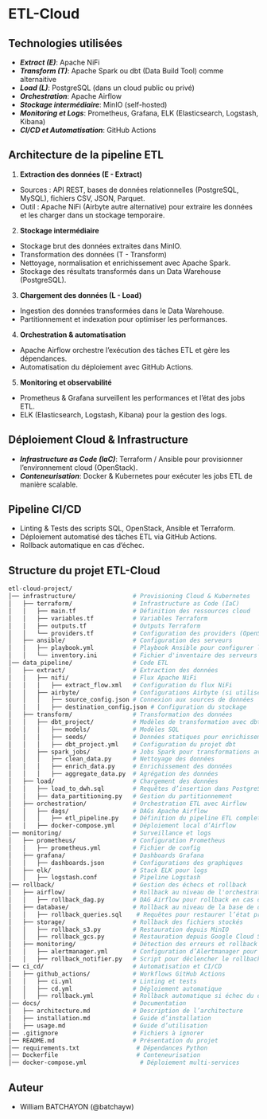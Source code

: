 # ETL-Cloud

## Technologies utilisées
- ***Extract (E)***: Apache NiFi
- ***Transform (T)***: Apache Spark ou dbt (Data Build Tool) comme alternaitive 
- ***Load (L)***: PostgreSQL (dans un cloud public ou privé)
- ***Orchestration***: Apache Airflow
- ***Stockage intermédiaire***: MinIO (self-hosted)
- ***Monitoring et Logs***: Prometheus, Grafana, ELK (Elasticsearch, Logstash, Kibana)
- ***CI/CD et Automatisation***: GitHub Actions

## Architecture de la pipeline ETL
1. **Extraction des données (E - Extract)**
- Sources : API REST, bases de données relationnelles (PostgreSQL, MySQL), fichiers CSV, JSON, Parquet.
- Outil : Apache NiFi (Airbyte autre alternative) pour extraire les données et les charger dans un stockage temporaire.

2. **Stockage intermédiaire**
- Stockage brut des données extraites dans MinIO.
- Transformation des données (T - Transform)
- Nettoyage, normalisation et enrichissement avec Apache Spark.
- Stockage des résultats transformés dans un Data Warehouse (PostgreSQL).

3. **Chargement des données (L - Load)**
- Ingestion des données transformées dans le Data Warehouse.
- Partitionnement et indexation pour optimiser les performances.

4. **Orchestration & automatisation**
- Apache Airflow orchestre l’exécution des tâches ETL et gère les dépendances.
- Automatisation du déploiement avec GitHub Actions.

5. **Monitoring et observabilité**
- Prometheus & Grafana surveillent les performances et l’état des jobs ETL.
- ELK (Elasticsearch, Logstash, Kibana) pour la gestion des logs.

## Déploiement Cloud & Infrastructure
- ***Infrastructure as Code (IaC)***: Terraform / Ansible pour provisionner l’environnement cloud (OpenStack).
- ***Conteneurisation***: Docker & Kubernetes pour exécuter les jobs ETL de manière scalable.

## Pipeline CI/CD
- Linting & Tests des scripts SQL, OpenStack, Ansible et Terraform.
- Déploiement automatisé des tâches ETL via GitHub Actions.
- Rollback automatique en cas d’échec.


## Structure du projet ETL-Cloud
```bash
etl-cloud-project/
│── infrastructure/                # Provisioning Cloud & Kubernetes  
│   ├── terraform/                 # Infrastructure as Code (IaC)  
│   │   ├── main.tf                # Définition des ressources cloud  
│   │   ├── variables.tf           # Variables Terraform  
│   │   ├── outputs.tf             # Outputs Terraform  
│   │   └── providers.tf           # Configuration des providers (OpenStack ou Autres)  
│   ├── ansible/                   # Configuration des serveurs  
│   │   ├── playbook.yml           # Playbook Ansible pour configurer les instances  
│   │   └── inventory.ini          # Fichier d'inventaire des serveurs  
│── data_pipeline/                 # Code ETL  
│   ├── extract/                   # Extraction des données  
│   │   ├── nifi/                  # Flux Apache NiFi   
│   │   │   ├── extract_flow.xml   # Configuration du flux NiFi  
│   │   ├── airbyte/               # Configurations Airbyte (si utilisé) 
│   │   │   ├── source_config.json # Connexion aux sources de données  
│   │   │   ├── destination_config.json # Configuration du stockage  
│   ├── transform/                 # Transformation des données  
│   │   ├── dbt_project/           # Modèles de transformation avec dbt  
│   │   │   ├── models/            # Modèles SQL  
│   │   │   ├── seeds/             # Données statiques pour enrichissement  
│   │   │   ├── dbt_project.yml    # Configuration du projet dbt  
│   │   ├── spark_jobs/            # Jobs Spark pour transformations avancées  
│   │   │   ├── clean_data.py      # Nettoyage des données  
│   │   │   ├── enrich_data.py     # Enrichissement des données  
│   │   │   ├── aggregate_data.py  # Agrégation des données  
│   ├── load/                      # Chargement des données  
│   │   ├── load_to_dwh.sql        # Requêtes d’insertion dans PostgreSQL  
│   │   ├── data_partitioning.py   # Gestion du partitionnement  
│   ├── orchestration/             # Orchestration ETL avec Airflow  
│   │   ├── dags/                  # DAGs Apache Airflow  
│   │   │   ├── etl_pipeline.py    # Définition du pipeline ETL complet  
│   │   ├── docker-compose.yml     # Déploiement local d’Airflow  
│── monitoring/                    # Surveillance et logs  
│   ├── prometheus/                # Configuration Prometheus  
│   │   ├── prometheus.yml         # Fichier de config  
│   ├── grafana/                   # Dashboards Grafana  
│   │   ├── dashboards.json        # Configurations des graphiques  
│   ├── elk/                       # Stack ELK pour logs  
│   │   ├── logstash.conf          # Pipeline Logstash
│── rollback/                      # Gestion des échecs et rollback  
│   ├── airflow/                   # Rollback au niveau de l'orchestration  
│   │   ├── rollback_dag.py        # DAG Airflow pour rollback en cas d’échec  
│   ├── database/                  # Rollback au niveau de la base de données  
│   │   ├── rollback_queries.sql    # Requêtes pour restaurer l’état précédent  
│   ├── storage/                   # Rollback des fichiers stockés  
│   │   ├── rollback_s3.py         # Restauration depuis MinIO  
│   │   ├── rollback_gcs.py        # Restauration depuis Google Cloud Storage  
│   ├── monitoring/                # Détection des erreurs et rollback  
│   │   ├── alertmanager.yml       # Configuration d’Alertmanager pour rollback  
│   │   ├── rollback_notifier.py   # Script pour déclencher le rollback en cas d’alerte  
│── ci_cd/                         # Automatisation et CI/CD  
│   ├── github_actions/            # Workflows GitHub Actions  
│   │   ├── ci.yml                 # Linting et tests  
│   │   ├── cd.yml                 # Déploiement automatique
│   │   ├── rollback.yml           # Rollback automatique si échec du déploiement 
│── docs/                          # Documentation  
│   ├── architecture.md            # Description de l’architecture  
│   ├── installation.md            # Guide d’installation  
│   ├── usage.md                   # Guide d’utilisation  
│── .gitignore                     # Fichiers à ignorer  
│── README.md                      # Présentation du projet  
│── requirements.txt                # Dépendances Python  
│── Dockerfile                      # Conteneurisation  
│── docker-compose.yml               # Déploiement multi-services  
```
## Auteur 
- William BATCHAYON (@batchayw)
